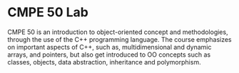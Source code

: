 # CMPE 50 Lab

CMPE 50 is an introduction to object-oriented concept and methodologies, through the use of the C++ programming language. The course emphasizes on important aspects of C++, such as, multidimensional and dynamic arrays, and pointers, but also get introduced to OO concepts such as classes, objects, data abstraction, inheritance and polymorphism.
